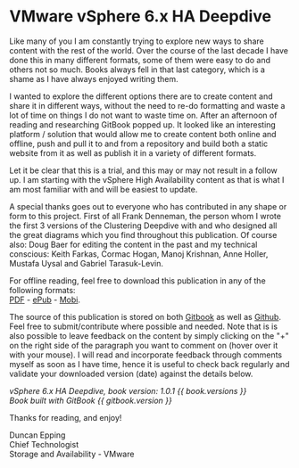 VMware vSphere 6.x HA Deepdive
=======

Like many of you I am constantly trying to explore new ways to share content with the rest of the world. Over the course of the last decade I have done this in many different formats, some of them were easy to do and others not so much. Books always fell in that last category, which is a shame as I have always enjoyed writing them.

I wanted to explore the different options there are to create content and share it in different ways, without the need to re-do formatting and waste a lot of time on things I do not want to waste time on. After an afternoon of reading and researching GitBook popped up. It looked like an interesting platform / solution that would allow me to create content both online and offline, push and pull it to and from a repository and build both a static website from it as well as publish it in a variety of different formats.

Let it be clear that this is a trial, and this may or may not result in a follow up. I am starting with the vSphere High Availability content as that is what I am most familiar with and will be easiest to update.

A special thanks goes out to everyone who has contributed in any shape or form to this project. First of all Frank Denneman, the person whom I wrote the first 3 versions of the Clustering Deepdive with and who designed all the great diagrams which you find throughout this publication. Of course also: Doug Baer for editing the content in the past and my technical conscious: Keith Farkas, Cormac Hogan, Manoj Krishnan, Anne Holler, Mustafa Uysal and Gabriel Tarasuk-Levin. 

For offline reading, feel free to download this publication in any of the following formats:<br> [PDF](https://www.gitbook.com/download/pdf/book/duncanyb/vsphere-ha-deepdive) - [ePub](https://www.gitbook.com/download/epub/book/duncanyb/vsphere-ha-deepdive) - [Mobi](https://www.gitbook.com/download/mobi/book/duncanyb/vsphere-ha-deepdive).

The source of this publication is stored on both [Gitbook](https://www.gitbook.com/book/duncanyb/vsphere-ha-deepdive/details) as well as [Github](https://github.com/duncanyb/vsphere-ha-deepdive). Feel free to submit/contribute where possible and needed. Note that is is also possible to leave feedback on the content by simply clicking on the "+" on the right side of the paragraph you want to comment on (hover over it with your mouse). I will read and incorporate feedback through comments myself as soon as I have time, hence it is useful to check back regularly and validate your downloaded version (date) against the details below.

*vSphere 6.x HA Deepdive, book version: 1.0.1 {{ book.versions }} <br>
Book built with GitBook {{ gitbook.version }}*

Thanks for reading, and enjoy!

Duncan Epping<br>
Chief Technologist<br>
Storage and Availability - VMware
